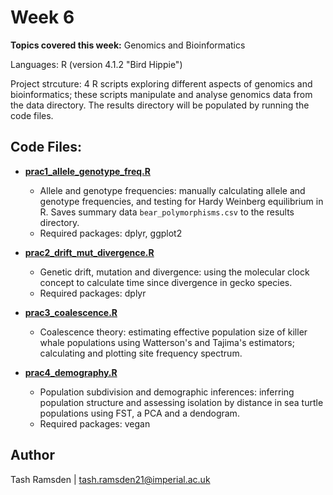 # Week 6

**Topics covered this week:** Genomics and Bioinformatics

Languages: R (version 4.1.2 "Bird Hippie")

Project strcuture: 4 R scripts exploring different aspects of genomics and bioinformatics; these scripts manipulate and analyse genomics data from the data directory. The results directory will be populated by running the code files.


## Code Files:

* [**prac1_allele_genotype_freq.R**](code/prac1_allele_genotype_freq.R)
  * Allele and genotype frequencies: manually calculating allele and genotype frequencies, and testing for Hardy Weinberg equilibrium in R. Saves summary data `bear_polymorphisms.csv` to the results directory.
  * Required packages: dplyr, ggplot2

* [**prac2_drift_mut_divergence.R**](code/prac2_drift_mut_divergence.R)
  * Genetic drift, mutation and divergence: using the molecular clock concept to calculate time since divergence in gecko species.
  * Required packages: dplyr

* [**prac3_coalescence.R**](code/prac3_coalescence.R)
  * Coalescence theory: estimating effective population size of killer whale populations using Watterson's and Tajima's estimators; calculating and plotting site frequency spectrum.

* [**prac4_demography.R**](code/prac4_demography.R)
  * Population subdivision and demographic inferences: inferring population structure and assessing isolation by distance in sea turtle populations using FST, a PCA and a dendogram.
  * Required packages: vegan


## Author

Tash Ramsden | tash.ramsden21@imperial.ac.uk
